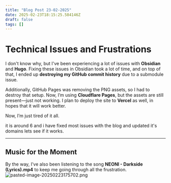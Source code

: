 ```yaml
---
title: "Blog Post 23-02-2025"
date: 2025-02-23T18:15:25.584146Z
draft: false
tags: []
---
```


# Technical Issues and Frustrations

I don't know why, but I've been experiencing a lot of issues with **Obsidian** and **Hugo**. Fixing these issues in Obsidian took a lot of time, and on top of that, I ended up **destroying my GitHub commit history** due to a submodule issue.

Additionally, GitHub Pages was removing the PNG assets, so I had to destroy that setup. Now, I’m using **Cloudflare Pages**, but the assets are still present—just not working. I plan to deploy the site to **Vercel** as well, in hopes that it will work better.

Now, I’m just tired of it all.

it is around 6 and i have fixed most issues with the blog and updated it's domains lets see if it works.

---

## Music for the Moment

By the way, I’ve also been listening to the song **NEONI - Darkside (Lyrics).mp4** to keep me going through all the frustration.
![pasted-image-20250223175702.png](/images/pasted-image-20250223175702.png)